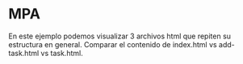 # MPA

En este ejemplo podemos visualizar 3 archivos html que repiten su estructura en general.
Comparar el contenido de index.html vs add-task.html vs task.html.

